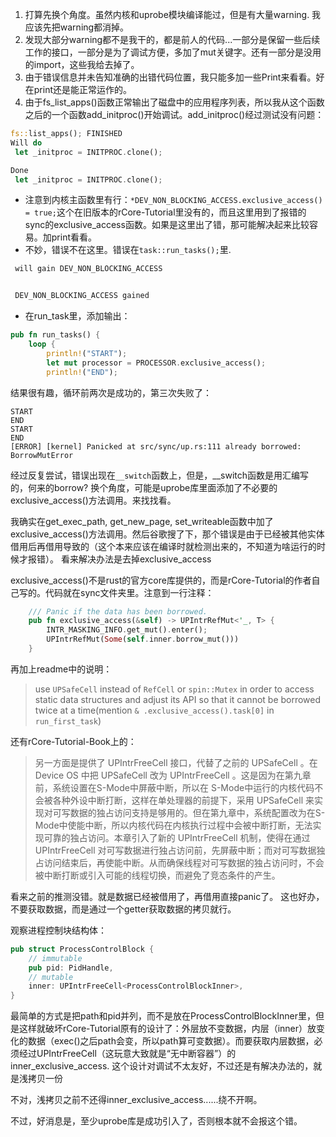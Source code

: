 1. 打算先换个角度。虽然内核和uprobe模块编译能过，但是有大量warning. 我应该先把warning都消掉。
2. 发现大部分warning都不是我干的，都是前人的代码...一部分是保留一些后续工作的接口，一部分是为了调试方便，多加了mut关键字。还有一部分是没用的import，这些我给去掉了。
3. 由于错误信息并未告知准确的出错代码位置，我只能多加一些Print来看看。好在print还是能正常运作的。
4. 由于fs_list_apps()函数正常输出了磁盘中的应用程序列表，所以我从这个函数之后的一个函数add_initproc()开始调试。add_initproc()经过测试没有问题：
```rust
fs::list_apps(); FINISHED
Will do 
 let _initproc = INITPROC.clone(); 

Done 
 let _initproc = INITPROC.clone(); 
```
- 注意到内核主函数里有行：`*DEV_NON_BLOCKING_ACCESS.exclusive_access() = true;`这个在旧版本的rCore-Tutorial里没有的，而且这里用到了报错的sync的exclusive_access函数。如果是这里出了错，那可能解决起来比较容易。加print看看。
- 不妙，错误不在这里。错误在`task::run_tasks();`里.
```rust
 will gain DEV_NON_BLOCKING_ACCESS 


 DEV_NON_BLOCKING_ACCESS gained 
 ```

- 在run_task里，添加输出：
```rust
pub fn run_tasks() {
    loop {
        println!("START");
        let mut processor = PROCESSOR.exclusive_access();
        println!("END");
```
结果很有趣，循环前两次是成功的，第三次失败了：
```shell
START
END
START
END
[ERROR] [kernel] Panicked at src/sync/up.rs:111 already borrowed: BorrowMutError
```
经过反复尝试，错误出现在`__switch`函数上，但是，__switch函数是用汇编写的，何来的borrow?
换个角度，可能是uprobe库里面添加了不必要的exclusive_access()方法调用。来找找看。

我确实在get_exec_path, get_new_page, set_writeable函数中加了exclusive_access()方法调用。然后谷歌搜了下，那个错误是由于已经被其他实体借用后再借用导致的（这个本来应该在编译时就检测出来的，不知道为啥运行的时候才报错）。
看来解决办法是去掉exclusive_access

exclusive_access()不是rust的官方core库提供的，而是rCore-Tutorial的作者自己写的。代码就在sync文件夹里。注意到一行注释：
```rust
    /// Panic if the data has been borrowed.
    pub fn exclusive_access(&self) -> UPIntrRefMut<'_, T> {
        INTR_MASKING_INFO.get_mut().enter();
        UPIntrRefMut(Some(self.inner.borrow_mut()))
    }
```
再加上readme中的说明：
> use `UPSafeCell` instead of `RefCell` or `spin::Mutex` in order to access static data structures and adjust its API so that it cannot be borrowed twice at a time(mention `& .exclusive_access().task[0]` in `run_first_task`)

还有rCore-Tutorial-Book上的：
> 另一方面是提供了 UPIntrFreeCell<T> 接口，代替了之前的 UPSafeCell<T> 。在Device OS 中把 UPSafeCell<T> 改为 UPIntrFreeCell<T> 。这是因为在第九章前，系统设置在S-Mode中屏蔽中断，所以在 S-Mode中运行的内核代码不会被各种外设中断打断，这样在单处理器的前提下，采用 UPSafeCell 来实现对可写数据的独占访问支持是够用的。但在第九章中，系统配置改为在S-Mode中使能中断，所以内核代码在内核执行过程中会被中断打断，无法实现可靠的独占访问。本章引入了新的 UPIntrFreeCell 机制，使得在通过 UPIntrFreeCell 对可写数据进行独占访问前，先屏蔽中断；而对可写数据独占访问结束后，再使能中断。从而确保线程对可写数据的独占访问时，不会被中断打断或引入可能的线程切换，而避免了竞态条件的产生。

看来之前的推测没错。就是数据已经被借用了，再借用直接panic了。
这也好办，不要获取数据，而是通过一个getter获取数据的拷贝就行。

观察进程控制块结构体：
```rust
pub struct ProcessControlBlock {
    // immutable
    pub pid: PidHandle,
    // mutable
    inner: UPIntrFreeCell<ProcessControlBlockInner>,
}
```
最简单的方式是把path和pid并列，而不是放在ProcessControlBlockInner里，但是这样就破坏rCore-Tutorial原有的设计了：外层放不变数据，内层（inner）放变化的数据（exec()之后path会变，所以path算可变数据）。而要获取内层数据，必须经过UPIntrFreeCell（这玩意大致就是“无中断容器”）的inner_exclusive_access. 这个设计对调试不太友好，不过还是有解决办法的，就是浅拷贝一份

不对，浅拷贝之前不还得inner_exclusive_access......绕不开啊。

不过，好消息是，至少uprobe库是成功引入了，否则根本就不会报这个错。

